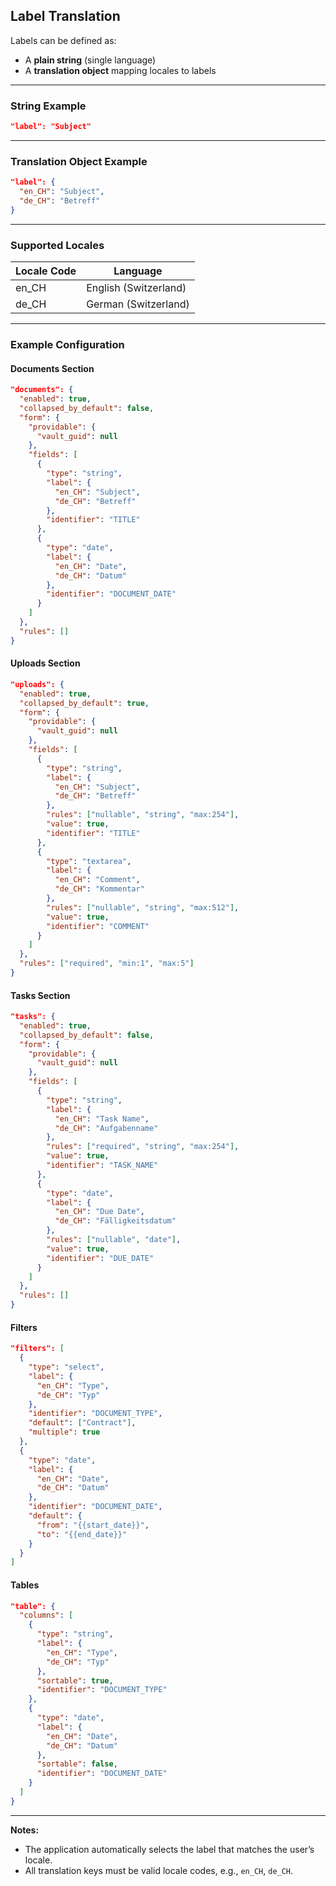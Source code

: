 ## Label Translation

Labels can be defined as:

- A **plain string** (single language)
- A **translation object** mapping locales to labels

---

### String Example

```json
"label": "Subject"
```

---

### Translation Object Example

```json
"label": {
  "en_CH": "Subject",
  "de_CH": "Betreff"
}
```

---

### Supported Locales

| Locale Code | Language              |
|-------------|-----------------------|
| en_CH       | English (Switzerland) |
| de_CH       | German (Switzerland)  |

---

### Example Configuration

#### Documents Section

```json
"documents": {
  "enabled": true,
  "collapsed_by_default": false,
  "form": {
    "providable": {
      "vault_guid": null
    },
    "fields": [
      {
        "type": "string",
        "label": {
          "en_CH": "Subject",
          "de_CH": "Betreff"
        },
        "identifier": "TITLE"
      },
      {
        "type": "date",
        "label": {
          "en_CH": "Date",
          "de_CH": "Datum"
        },
        "identifier": "DOCUMENT_DATE"
      }
    ]
  },
  "rules": []
}
```

#### Uploads Section

```json
"uploads": {
  "enabled": true,
  "collapsed_by_default": true,
  "form": {
    "providable": {
      "vault_guid": null
    },
    "fields": [
      {
        "type": "string",
        "label": {
          "en_CH": "Subject",
          "de_CH": "Betreff"
        },
        "rules": ["nullable", "string", "max:254"],
        "value": true,
        "identifier": "TITLE"
      },
      {
        "type": "textarea",
        "label": {
          "en_CH": "Comment",
          "de_CH": "Kommentar"
        },
        "rules": ["nullable", "string", "max:512"],
        "value": true,
        "identifier": "COMMENT"
      }
    ]
  },
  "rules": ["required", "min:1", "max:5"]
}
```

#### Tasks Section

```json
"tasks": {
  "enabled": true,
  "collapsed_by_default": false,
  "form": {
    "providable": {
      "vault_guid": null
    },
    "fields": [
      {
        "type": "string",
        "label": {
          "en_CH": "Task Name",
          "de_CH": "Aufgabenname"
        },
        "rules": ["required", "string", "max:254"],
        "value": true,
        "identifier": "TASK_NAME"
      },
      {
        "type": "date",
        "label": {
          "en_CH": "Due Date",
          "de_CH": "Fälligkeitsdatum"
        },
        "rules": ["nullable", "date"],
        "value": true,
        "identifier": "DUE_DATE"
      }
    ]
  },
  "rules": []
}
```

#### Filters

```json
"filters": [
  {
    "type": "select",
    "label": {
      "en_CH": "Type",
      "de_CH": "Typ"
    },
    "identifier": "DOCUMENT_TYPE",
    "default": ["Contract"],
    "multiple": true
  },
  {
    "type": "date",
    "label": {
      "en_CH": "Date",
      "de_CH": "Datum"
    },
    "identifier": "DOCUMENT_DATE",
    "default": {
      "from": "{{start_date}}",
      "to": "{{end_date}}"
    }
  }
]
```

#### Tables

```json
"table": {
  "columns": [
    {
      "type": "string",
      "label": {
        "en_CH": "Type",
        "de_CH": "Typ"
      },
      "sortable": true,
      "identifier": "DOCUMENT_TYPE"
    },
    {
      "type": "date",
      "label": {
        "en_CH": "Date",
        "de_CH": "Datum"
      },
      "sortable": false,
      "identifier": "DOCUMENT_DATE"
    }
  ]
}
```

---

**Notes:**

- The application automatically selects the label that matches the user’s locale.
- All translation keys must be valid locale codes, e.g., `en_CH`, `de_CH`.
